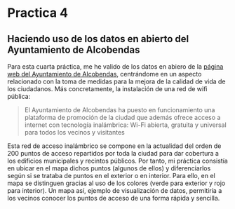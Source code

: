 # Practica 4

## Haciendo uso de los datos en abierto del Ayuntamiento de Alcobendas

Para esta cuarta práctica, me he valido de los datos en abiero de la [página web del Ayuntamiento de Alcobendas](https://www.alcobendas.org/es/ayuntamiento), centrándome en un aspecto relacionado con la toma de medidas para la mejora de la calidad de vida de los ciudadanos. Más concretamente, la instalación de una red de wifi pública:

> El Ayuntamiento de Alcobendas ha puesto en funcionamiento una plataforma de promoción de la ciudad que además ofrece acceso a internet con tecnología inalámbrica: Wi-Fi abierta, gratuita y universal para todos los vecinos y visitantes

Esta red de acceso inalámbrico se compone en la actualidad del orden de 200 puntos de acceso repartidos por toda la ciudad para dar cobertura a los edificios municipales y recintos públicos. Por tanto, mi práctica consistía en ubicar en el mapa dichos puntos (algunos de ellos) y diferenciarlos según si se trataba de puntos en el exterior o en interior. Para ello, en el mapa se distinguen gracias al uso de los colores (verde para exterior y rojo para interior). Un mapa así, ejemplo de visualización de datos, permitiría a los vecinos conocer los puntos de acceso de una forma rápida y sencilla.
